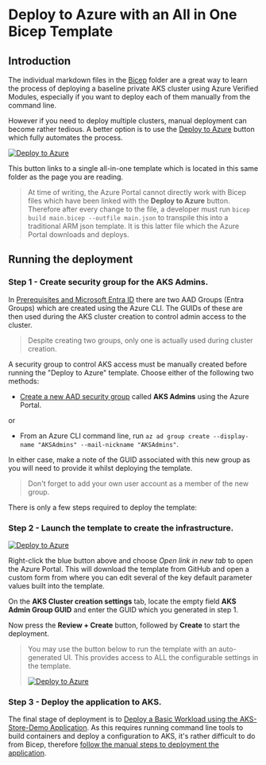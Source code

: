# Deploy to Azure with an All in One Bicep Template

## Introduction 
The individual markdown files in the [Bicep](../Bicep/) folder are a great way to learn the process of deploying a baseline private AKS cluster using Azure Verified Modules, especially if you want to deploy each of them manually from the command line. 

However if you need to deploy multiple clusters, manual deployment can become rather tedious. A better option is to use the [Deploy to Azure](https://learn.microsoft.com/en-us/azure/azure-resource-manager/templates/deploy-to-azure-button) button which fully automates the process.

[![Deploy to Azure](https://aka.ms/deploytoazurebutton)](https://portal.azure.com/#view/Microsoft_Azure_CreateUIDef/CustomDeploymentBlade/uri/https%3A%2F%2Fraw.githubusercontent.com%2FAzure%2FAKS-Landing-Zone-Accelerator%2Fdd-all-in-one-avm%2FScenarios%2FAKS-Secure-Baseline-Private-AVM%2FAll-in-One-Bicep%2Fmain.json/uiFormDefinitionUri/https%3A%2F%2Fraw.githubusercontent.com%2FAzure%2FAKS-Landing-Zone-Accelerator%2Fdd-all-in-one-avm%2FScenarios%2FAKS-Secure-Baseline-Private-AVM%2FAll-in-One-Bicep%2Fmain.portal.ui.json)

This button links to a single all-in-one template which is located in this same folder as the page you are reading.

> At time of writing, the Azure Portal cannot directly work with Bicep files which have been linked with the **Deploy to Azure** button. Therefore after every change to the file, a developer must run `bicep build main.bicep --outfile main.json` to transpile this into a traditional ARM json template. It is this latter file which the Azure Portal downloads and deploys.

## Running the deployment

### Step 1 - Create security group for the AKS Admins.

In [Prerequisites and Microsoft Entra ID](../Bicep/02-eid.md) there are two AAD Groups (Entra Groups) which are created using the Azure CLI. The GUIDs of these are then used during the AKS cluster creation to control admin access to the cluster.

> Despite creating two groups, only one is actually used during cluster creation.

A security group to control AKS access must be manually created before running the "Deploy to Azure" template. Choose either of the following two methods:

* [Create a new AAD security group](https://learn.microsoft.com/en-us/entra/fundamentals/how-to-manage-groups) called **AKS Admins** using the Azure Portal.

or

* From an Azure CLI command line, run `az ad group create --display-name "AKSAdmins" --mail-nickname "AKSAdmins"`.

In either case, make a note of the GUID associated with this new group as you will need to provide it whilst deploying the template.

> Don't forget to add your own user account as a member of the new group.

There is only a few steps required to deploy the template:

### Step 2 - Launch the template to create the infrastructure.

[![Deploy to Azure](https://aka.ms/deploytoazurebutton)](https://portal.azure.com/#view/Microsoft_Azure_CreateUIDef/CustomDeploymentBlade/uri/https%3A%2F%2Fraw.githubusercontent.com%2FAzure%2FAKS-Landing-Zone-Accelerator%2Fdd-all-in-one-avm%2FScenarios%2FAKS-Secure-Baseline-Private-AVM%2FAll-in-One-Bicep%2Fmain.json/uiFormDefinitionUri/https%3A%2F%2Fraw.githubusercontent.com%2FAzure%2FAKS-Landing-Zone-Accelerator%2Fdd-all-in-one-avm%2FScenarios%2FAKS-Secure-Baseline-Private-AVM%2FAll-in-One-Bicep%2Fmain.portal.ui.json)

Right-click the blue button above and choose *Open link in new tab* to open the Azure Portal. This will download the template from GitHub and open a custom form from where you can edit several of the key default parameter values built into the template.

On the **AKS Cluster creation settings** tab, locate the empty field **AKS Admin Group GUID** and enter the GUID which you generated in step 1.

Now press the **Review + Create** button, followed by **Create** to start the deployment.

> You may use the button below to run the template with an auto-generated UI. This provides access to ALL the configurable settings in the template.
>
> [![Deploy to Azure](https://aka.ms/deploytoazurebutton)](https://portal.azure.com/#create/Microsoft.Template/uri/https%3A%2F%2Fraw.githubusercontent.com%2FAzure%2FAKS-Landing-Zone-Accelerator%2Fdd-all-in-one-avm%2FScenarios%2FAKS-Secure-Baseline-Private-AVM%2FAll-in-One-Bicep%2Fmain.json)
   
### Step 3 - Deploy the application to AKS.
The final stage of deployment is to [Deploy a Basic Workload using the AKS-Store-Demo Application](../Bicep/07-workload.md). As this requires running command line tools to build containers and deploy a configuration to AKS, it's rather difficult to do from Bicep, therefore [follow the manual steps to deployment the application](../Bicep/07-workload.md).
